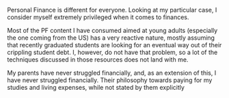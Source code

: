 
Personal Finance is different for everyone. Looking at my particular case, I consider myself extremely privileged when it comes to finances.

Most of the PF content I have consumed aimed at young adults (especially the one coming from the US) has a very reactive nature, mostly assuming that recently graduated students are looking for an eventual way out of their crippling student debt. I, however, do not have that problem, so a lot of the techniques discussed in those resources does not land with me.

My parents have never struggled financially, and, as an extension of this, I have never struggled financially. Their philosophy towards paying for my studies and living expenses, while not stated by them explicitly 